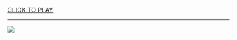 
<a href="https://premium76.site?title=fnf_games_unblocked&ref=13M">CLICK TO PLAY</a></h3>
<hr>

<a href="https://premium76.site?title=fnf_games_unblocked&ref=13M"><img src="https://clearcache.store/games.png"></a>


